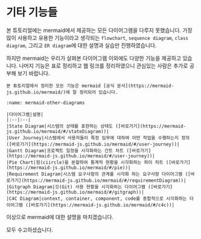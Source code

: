 # 기타 기능들

본 튜토리얼에는 mermaid에서 제공하는 모든 다이어그램을 다루지 못했습니다. 가장 많이 사용하고 유용한 기능이라고 생각되는 `flowchart`, `sequence diagram`, `class diagram`, 그리고 `ER diagram`에 대한 설명과 실습만 진행하였습니다.

하지만 mermaid는 우리가 살펴본 다이어그램 이외에도 다양한 기능을 제공하고 있습니다.
나머지 기능은 표로 정리하고 웹 링크를 정리하였으니 관심있는 사람은 추가로 공부해 보기 바랍니다.

```{Note}
본 튜토리얼에서 정리한 모든 기능은 mermaid [공식 문서](https://mermaid-js.github.io/mermaid/)에 잘 정리되어 있습니다.
```

```{table}  Mermaid에서 제공하는 추가 기능
:name: mermaid-other-diagrams

|다이어그램|설명|
|:--|:--|
|State Diagram|시스템의 상태를 표현하는 상태도 ([바로가기](https://mermaid-js.github.io/mermaid/#/stateDiagram))|
|User Journey|시스템에서 사용자들이 특정 임무에 대하여 어떤 작업을 수행하는지 정의 ([바로가기](https://mermaid-js.github.io/mermaid/#/user-journey))|
|Gantt Diagram|프로젝트 일정을 시각화하는 간트 차트 ([바로가기](https://mermaid-js.github.io/mermaid/#/user-journey))|
|Pie Chart|원(ciircle)을 분할하여 통계적 현황을 시각화하는 파이 차트 ([바로가기](https://mermaid-js.github.io/mermaid/#/pie))|
|Requirement Diagram|시스템 요구사항의 관계를 시각화 하는 요구사항 다이어그램 ([바로가기](https://mermaid-js.github.io/mermaid/#/requirementDiagram))|
|Gitgraph Diagram|깃(Git) 사용 현황을 시각화하는 다이어그램 ([바로가기](https://mermaid-js.github.io/mermaid/#/gitgraph))|
|C4C Diagram|context, container, component, code를 종합적으로 시각화하는 다이어그램 ([바로가기](https://mermaid-js.github.io/mermaid/#/c4c))|
```

이상으로 mermaid에 대한 설명을 마치겠습니다.

모두 수고하셨습니다.
